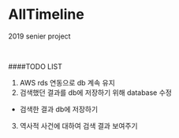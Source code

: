 # AllTimeline
2019 senier project

</br>

####TODO LIST
1. AWS rds 연동으로 db 계속 유지
2. 검색했던 결과를 db에 저장하기 위해 database 수정
  -  검색한 결과 db에 저장하기
3. 역사적 사건에 대하여 검색 결과 보여주기